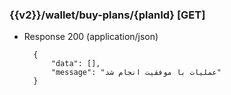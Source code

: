 ###  {{v2}}/wallet/buy-plans/{planId} [GET]

        
+ Response 200 (application/json)

        {
            "data": [],
            "message": "عملیات با موفقیت انجام شد"
        }
